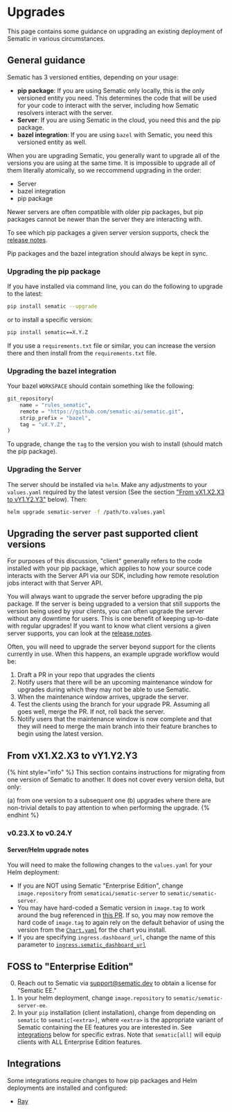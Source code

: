 # Upgrades

This page contains some guidance on upgrading an existing deployment of Sematic
in various circumstances.

## General guidance

Sematic has 3 versioned entities, depending on your usage:

- **pip package**: If you are using Sematic only locally, this is
the only versioned entity you need. This determines the code
that will be used for your code to interact with the server,
including how Sematic resolvers interact with the server.
- **Server**: If you are using Sematic in the cloud, you need this
and the pip package.
- **bazel integration**: If you are using `bazel` with Sematic, you
need this versioned entity as well.

When you are upgrading Sematic, you generally want to upgrade all of
the versions you are using at the same time. It is impossible to
upgrade all of them literally atomically, so we reccommend upgrading in
the order:

- Server
- bazel integration
- pip package

Newer servers are often compatible with older pip packages, but pip
packages cannot be newer than the server they are interacting with.

To see which pip packages a given server version supports, check the
[release notes](https://github.com/sematic-ai/sematic/releases).

Pip packages and the bazel integration should always be kept in sync.

### Upgrading the pip package

If you have installed via command line, you can do the following
to upgrade to the latest:

```bash
pip install sematic --upgrade
```

or to install a specific version:

```bash
pip install sematic==X.Y.Z
```

If you use a `requirements.txt` file or similar, you can increase the version
there and then install from the `requirements.txt` file.

### Upgrading the bazel integration

Your bazel `WORKSPACE` should contain something like the following:

```python
git_repository(
    name = "rules_sematic",
    remote = "https://github.com/sematic-ai/sematic.git",
    strip_prefix = "bazel",
    tag = "vX.Y.Z",
)
```

To upgrade, change the `tag` to the version you wish to install (should match
the pip package).

### Upgrading the Server

The server should be installed via `helm`. Make any adjustments to your `values.yaml`
required by the latest version (See the section
["From vX1.X2.X3 to vY1.Y2.Y3"](#from-vx1x2x3-to-vy1y2y3) below). Then:

```bash
helm upgrade sematic-server -f /path/to.values.yaml
```

## Upgrading the server past supported client versions

For purposes of this discussion, "client" generally refers to
the code installed with your pip package, which applies to how your
source code interacts with the Server API via our SDK, including
how remote resolution jobs interact with that Server API.

You will always want to upgrade the server before upgrading the pip package.
If the server is being upgraded to a version that still supports the version being
used by your clients, you can often upgrade the server without any downtime for
users. This is one benefit of keeping up-to-date with regular upgrades! If you
want to know what client versions a given server supports, you can look at
the [release notes](https://github.com/sematic-ai/sematic/releases).

Often, you will need to upgrade the server beyond support for the clients
currently in use. When this happens, an example upgrade workflow would be:

1. Draft a PR in your repo that upgrades the clients
2. Notify users that there will be an upcoming maintenance window for upgrades
   during which they may not be able to use Sematic.
3. When the maintenance window arrives, upgrade the server.
4. Test the clients using the branch for your upgrade PR. Assuming all goes
   well, merge the PR. If not, roll back the server.
5. Notify users that the maintenance window is now complete and that they will
   need to merge the main branch into their feature branches to begin using the
   latest version.

## From vX1.X2.X3 to vY1.Y2.Y3

{% hint style="info" %}
This section contains instructions for migrating from one
version of Sematic to another. It does not cover every version
delta, but only:

(a) from one version to a subsequent one
(b) upgrades where there are non-trivial details to pay attention to
when performing the upgrade.
{% endhint %}

### v0.23.X to v0.24.Y

#### Server/Helm upgrade notes

You will need to make the following changes to the `values.yaml`
for your Helm deployment:

- If you are NOT using Sematic "Enterprise Edition",
change `image.repository` from `sematicai/sematic-server`
to `sematic/sematic-server`.
- You may have hard-coded a Sematic version in `image.tag`
to work around the bug referenced in
[this PR](https://github.com/sematic-ai/sematic/pull/534). If so,
you may now remove the hard code of `image.tag` to again rely
on the default behavior of using the version from the
[`Chart.yaml`](https://github.com/sematic-ai/sematic/blob/main/helm/sematic-server/Chart.yaml)
for the chart you install.
- If you are specifying `ingress.dashboard_url`, change the name of this
parameter to
[`ingress.sematic_dashboard_url`](https://github.com/sematic-ai/sematic/pull/547)

## FOSS to "Enterprise Edition"

0. Reach out to Sematic via support@sematic.dev to obtain a license for "Sematic EE."
1. In your helm deployment, change `image.repository` to `sematic/sematic-server-ee`.
2. In your `pip` installation (client installation), change from depending on `sematic`
to `sematic[<extra>]`, where `<extra>` is the appropriate variant of Sematic containing
the EE features you are interested in. See [integrations](#integrations) below for
specific extras. Note that `sematic[all]` will equip clients with ALL Enterprise Edition
features.

## Integrations

Some integrations require changes to how pip packages and Helm deployments
are installed and configured:

- [Ray](./ray.md)
